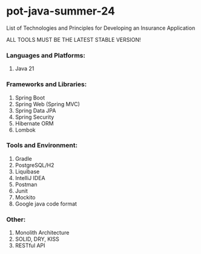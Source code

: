 # pot-java-summer-24

List of Technologies and Principles for Developing an Insurance Application

ALL TOOLS MUST BE THE LATEST STABLE VERSION!

### Languages and Platforms:
1.	Java 21
 
### Frameworks and Libraries:
1.	Spring Boot
2.	Spring Web (Spring MVC)
3.	Spring Data JPA
4.	Spring Security
5.	Hibernate ORM
6.	Lombok

### Tools and Environment:
1.	Gradle
2.	PostgreSQL/H2
3.	Liquibase
4.	IntelliJ IDEA
5.	Postman
6.	Junit
7.	Mockito
8.	Google java code format

### Other:
1.	Monolith Architecture
2.	SOLID, DRY, KISS
3.	RESTful API

